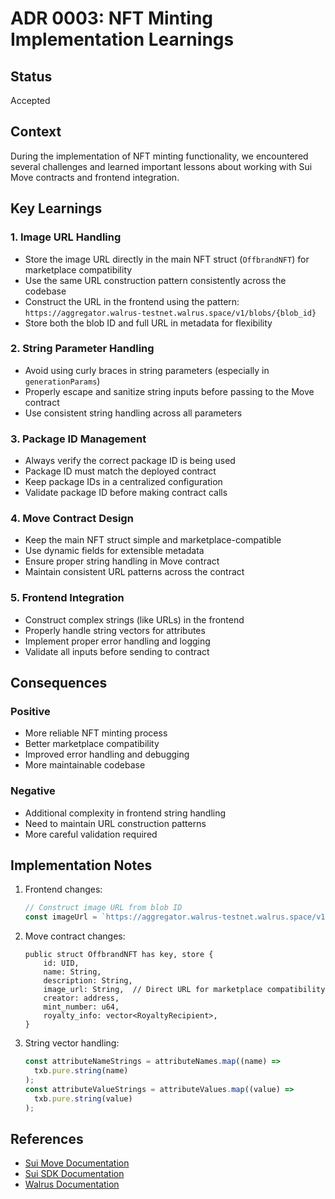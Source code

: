 # ADR 0003: NFT Minting Implementation Learnings

## Status

Accepted

## Context

During the implementation of NFT minting functionality, we encountered several challenges and learned important lessons about working with Sui Move contracts and frontend integration.

## Key Learnings

### 1. Image URL Handling

- Store the image URL directly in the main NFT struct (`OffbrandNFT`) for marketplace compatibility
- Use the same URL construction pattern consistently across the codebase
- Construct the URL in the frontend using the pattern: `https://aggregator.walrus-testnet.walrus.space/v1/blobs/{blob_id}`
- Store both the blob ID and full URL in metadata for flexibility

### 2. String Parameter Handling

- Avoid using curly braces in string parameters (especially in `generationParams`)
- Properly escape and sanitize string inputs before passing to the Move contract
- Use consistent string handling across all parameters

### 3. Package ID Management

- Always verify the correct package ID is being used
- Package ID must match the deployed contract
- Keep package IDs in a centralized configuration
- Validate package ID before making contract calls

### 4. Move Contract Design

- Keep the main NFT struct simple and marketplace-compatible
- Use dynamic fields for extensible metadata
- Ensure proper string handling in Move contract
- Maintain consistent URL patterns across the contract

### 5. Frontend Integration

- Construct complex strings (like URLs) in the frontend
- Properly handle string vectors for attributes
- Implement proper error handling and logging
- Validate all inputs before sending to contract

## Consequences

### Positive

- More reliable NFT minting process
- Better marketplace compatibility
- Improved error handling and debugging
- More maintainable codebase

### Negative

- Additional complexity in frontend string handling
- Need to maintain URL construction patterns
- More careful validation required

## Implementation Notes

1. Frontend changes:

   ```typescript
   // Construct image URL from blob ID
   const imageUrl = `https://aggregator.walrus-testnet.walrus.space/v1/blobs/${walrusData.blobId}`;
   ```

2. Move contract changes:

   ```move
   public struct OffbrandNFT has key, store {
       id: UID,
       name: String,
       description: String,
       image_url: String,  // Direct URL for marketplace compatibility
       creator: address,
       mint_number: u64,
       royalty_info: vector<RoyaltyRecipient>,
   }
   ```

3. String vector handling:
   ```typescript
   const attributeNameStrings = attributeNames.map((name) =>
     txb.pure.string(name)
   );
   const attributeValueStrings = attributeValues.map((value) =>
     txb.pure.string(value)
   );
   ```

## References

- [Sui Move Documentation](https://docs.sui.io/build/move)
- [Sui SDK Documentation](https://docs.sui.io/build/sui-json-rpc)
- [Walrus Documentation](https://docs.walrus.space)
